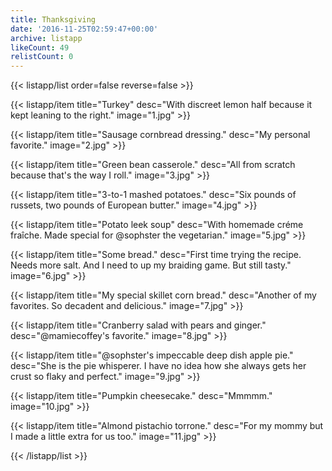 ```yaml
---
title: Thanksgiving
date: '2016-11-25T02:59:47+00:00'
archive: listapp
likeCount: 49
relistCount: 0
---
```


<!--more-->

{{< listapp/list order=false reverse=false >}}

   {{< listapp/item title="Turkey"
      desc="With discreet lemon half because it kept leaning to the right."
      image="1.jpg" >}}

   {{< listapp/item title="Sausage cornbread dressing."
      desc="My personal favorite."
      image="2.jpg" >}}

   {{< listapp/item title="Green bean casserole."
      desc="All from scratch because that's the way I roll."
      image="3.jpg" >}}

   {{< listapp/item title="3-to-1 mashed potatoes."
      desc="Six pounds of russets, two pounds of European butter."
      image="4.jpg" >}}

   {{< listapp/item title="Potato leek soup"
      desc="With homemade créme fraîche. Made special for @sophster the vegetarian."
      image="5.jpg" >}}

   {{< listapp/item title="Some bread."
      desc="First time trying the recipe. Needs more salt. And I need to up my braiding game. But still tasty."
      image="6.jpg" >}}

   {{< listapp/item title="My special skillet corn bread."
      desc="Another of my favorites. So decadent and delicious."
      image="7.jpg" >}}

   {{< listapp/item title="Cranberry salad with pears and ginger."
      desc="@mamiecoffey's favorite."
      image="8.jpg" >}}

   {{< listapp/item title="@sophster's impeccable deep dish apple pie."
      desc="She is the pie whisperer. I have no idea how she always gets her crust so flaky and perfect."
      image="9.jpg" >}}

   {{< listapp/item title="Pumpkin cheesecake."
      desc="Mmmmm."
      image="10.jpg" >}}

   {{< listapp/item title="Almond pistachio torrone."
      desc="For my mommy but I made a little extra for us too."
      image="11.jpg" >}}

{{< /listapp/list >}}
